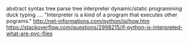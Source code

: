 abstract syntax tree
parse tree
interpreter
dynamic/static programming
duck typing
....
"Interpreter is a kind of a program that executes other pograms."
http://net-informations.com/python/iq/how.htm
https://stackoverflow.com/questions/2998215/if-python-is-interpreted-what-are-pyc-files
